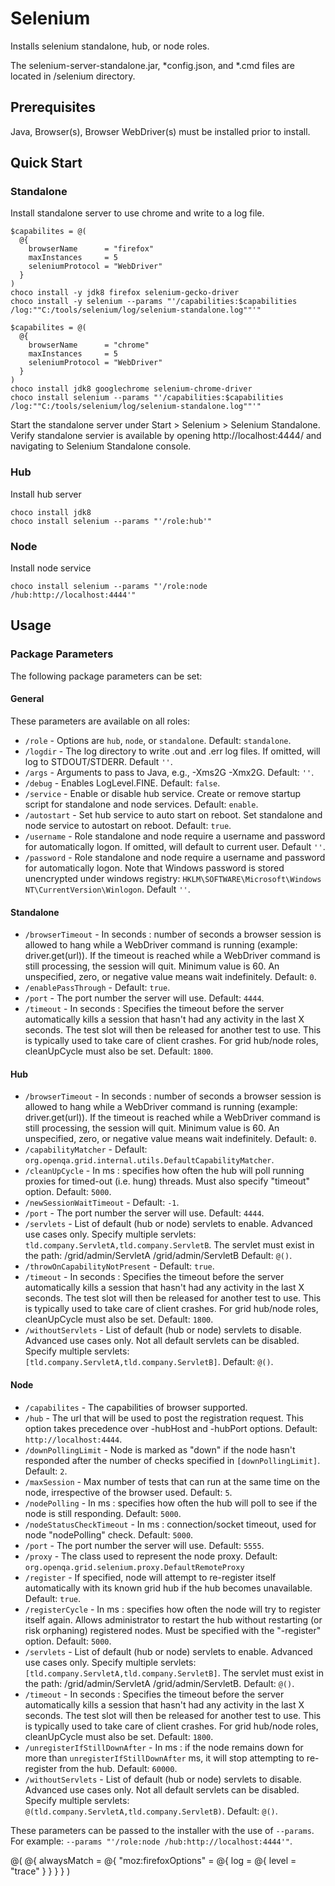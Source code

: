 ﻿# Selenium

Installs selenium standalone, hub, or node roles.

The selenium-server-standalone.jar, *config.json, and *.cmd files are
located in <Get-ToolsLocation>/selenium directory.

## Prerequisites

Java, Browser(s), Browser WebDriver(s) must be installed prior to install.

## Quick Start

### Standalone

Install standalone server to use chrome and write to a log file.

```
$capabilites = @(
  @{
    browserName      = "firefox"
    maxInstances     = 5
    seleniumProtocol = "WebDriver"
  }
)
choco install -y jdk8 firefox selenium-gecko-driver
choco install -y selenium --params "'/capabilities:$capabilities /log:""C:/tools/selenium/log/selenium-standalone.log""'"
```

```
$capabilites = @(
  @{
    browserName      = "chrome"
    maxInstances     = 5
    seleniumProtocol = "WebDriver"
  }
)
choco install jdk8 googlechrome selenium-chrome-driver
choco install selenium --params "'/capabilities:$capabilities /log:""C:/tools/selenium/log/selenium-standalone.log""'"
```

Start the standalone server under Start > Selenium > Selenium Standalone.
Verify standalone servier is available by opening http://localhost:4444/ and navigating to Selenium Standalone console.

### Hub

Install hub server

```
choco install jdk8
choco install selenium --params "'/role:hub'"
```

### Node

Install node service

`choco install selenium --params "'/role:node /hub:http://localhost:4444'"`

## Usage

### Package Parameters

The following package parameters can be set:

#### General

These parameters are available on all roles:

- `/role` - Options are `hub`, `node`, or `standalone`.
    Default: `standalone`.
- `/logdir` - The log directory to write <role>.out and <role>.err log
    files. If omitted, will log to STDOUT/STDERR. Default `''`.
- `/args` - Arguments to pass to Java, e.g., -Xms2G -Xmx2G.
    Default: `''`.
- `/debug` - Enables LogLevel.FINE. Default: `false`.
- `/service` - Enable or disable hub service. Create or remove startup
    script for standalone and node services.  Default: `enable`.
- `/autostart` - Set hub service to auto start on reboot. Set standalone
    and node service to autostart on reboot. Default: `true`.
- `/username` - Role standalone and node require a username and
    password for automatically logon. If omitted, will default to
    current user. Default `''`.
- `/password` - Role standalone and node require a username and
    password for automatically logon. Note that Windows password is
    stored unencrypted under windows registry:
    `HKLM\SOFTWARE\Microsoft\Windows NT\CurrentVersion\Winlogon`.
    Default `''`.

#### Standalone

- `/browserTimeout` - In seconds : number of seconds a browser session
    is allowed to hang while a WebDriver command is running (example:
    driver.get(url)). If the timeout is reached while a WebDriver
    command is still processing, the session will quit. Minimum value
    is 60. An unspecified, zero, or negative value means wait
    indefinitely. Default: `0`.
- `/enablePassThrough` - Default: `true`.
- `/port` - The port number the server will use. Default: `4444`.
- `/timeout` - In seconds : Specifies the timeout before the server
    automatically kills a session that hasn't had any activity in the
    last X seconds. The test slot will then be released for another
    test to use. This is typically used to take care of client crashes.
    For grid hub/node roles, cleanUpCycle must also be set.
    Default: `1800`.

#### Hub

- `/browserTimeout` - In seconds : number of seconds a browser session
    is allowed to hang while a WebDriver command is running (example:
    driver.get(url)). If the timeout is reached while a WebDriver
    command is still processing, the session will quit. Minimum value
    is 60. An unspecified, zero, or negative value means wait
    indefinitely. Default: `0`.
- `/capabilityMatcher` -
    Default: `org.openqa.grid.internal.utils.DefaultCapabilityMatcher`.
- `/cleanUpCycle` - In ms : specifies how often the hub will poll
    running proxies for timed-out (i.e. hung) threads. Must also
    specify "timeout" option. Default: `5000`.
- `/newSessionWaitTimeout` - Default: `-1`.
- `/port` - The port number the server will use. Default: `4444`.
- `/servlets` - List of default (hub or node) servlets to enable.
    Advanced use cases only. Specify multiple servlets:
    `tld.company.ServletA,tld.company.ServletB`. The servlet must exist
    in the path: /grid/admin/ServletA /grid/admin/ServletB
    Default: `@()`.
- `/throwOnCapabilityNotPresent` - Default: `true`.
- `/timeout` - In seconds : Specifies the timeout before the server
    automatically kills a session that hasn't had any activity in the
    last X seconds. The test slot will then be released for another
    test to use. This is typically used to take care of client crashes.
    For grid hub/node roles, cleanUpCycle must also be set.
    Default: `1800`.
- `/withoutServlets` - List of default (hub or node) servlets to
    disable. Advanced use cases only. Not all default servlets can be
    disabled. Specify multiple servlets:
    `[tld.company.ServletA,tld.company.ServletB]`. Default: `@()`.

#### Node

- `/capabilites` - The capabilities of browser supported.
- `/hub` - The url that will be used to post the registration request.
    This option takes precedence over -hubHost and -hubPort options.
    Default: `http://localhost:4444`.
- `/downPollingLimit` - Node is marked as "down" if the node hasn't
    responded after the number of checks specified in
    `[downPollingLimit]`. Default: `2`.
- `/maxSession` - Max number of tests that can run at the same
    time on the node, irrespective of the browser used. Default: `5`.
- `/nodePolling` - In ms : specifies how often the hub will poll to see
    if the node is still responding. Default: `5000`.
- `/nodeStatusCheckTimeout` - In ms : connection/socket timeout, used
    for node "nodePolling" check. Default: `5000`.
- `/port` - The port number the server will use. Default: `5555`.
- `/proxy` - The class used to represent the node proxy.
    Default: `org.openqa.grid.selenium.proxy.DefaultRemoteProxy`
- `/register` - If specified, node will attempt to re-register itself
    automatically with its known grid hub if the hub becomes
    unavailable. Default: `true`.
- `/registerCycle` - In ms : specifies how often the node will try to
    register itself again. Allows administrator to restart the hub
    without restarting (or risk orphaning) registered nodes. Must be
    specified with the "-register" option. Default: `5000`.
- `/servlets` - List of default (hub or node) servlets to enable.
    Advanced use cases only. Specify multiple servlets:
    `[tld.company.ServletA,tld.company.ServletB]`. The servlet must
    exist in the path: /grid/admin/ServletA /grid/admin/ServletB.
    Default: `@()`.
- `/timeout` - In seconds : Specifies the timeout before the server
    automatically kills a session that hasn't had any activity in the
    last X seconds. The test slot will then be released for another test
    to use. This is typically used to take care of client crashes. For
    grid hub/node roles, cleanUpCycle must also be set. Default: `1800`.
- `/unregisterIfStillDownAfter` - In ms : if the node remains down for
    more than `unregisterIfStillDownAfter` ms, it will stop
    attempting to re-register from the hub. Default: `60000`.
- `/withoutServlets` - List of default (hub or node) servlets to
    disable. Advanced use cases only. Not all default servlets can be
    disabled. Specify multiple servlets:
    `@(tld.company.ServletA,tld.company.ServletB)`.
    Default: `@()`.

These parameters can be passed to the installer with the use of `--params`.
For example: `--params "'/role:node /hub:http://localhost:4444'"`.



@(
  @{
    alwaysMatch = @{
      "moz:firefoxOptions" = @{
        log = @{
          level = "trace"
        }
      }
    }
  }
)
